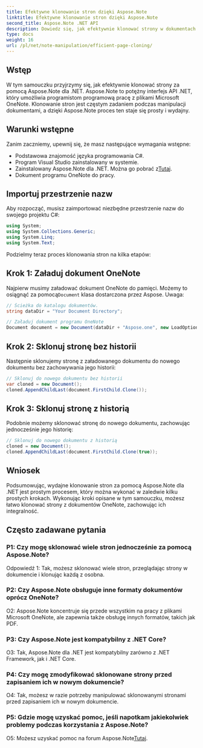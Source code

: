```yaml
---
title: Efektywne klonowanie stron dzięki Aspose.Note
linktitle: Efektywne klonowanie stron dzięki Aspose.Note
second_title: Aspose.Note .NET API
description: Dowiedz się, jak efektywnie klonować strony w dokumentach OneNote przy użyciu Aspose.Note dla .NET. Postępuj zgodnie z naszym samouczkiem krok po kroku, aby ułatwić wdrożenie.
type: docs
weight: 16
url: /pl/net/note-manipulation/efficient-page-cloning/
---
```

## Wstęp

W tym samouczku przyjrzymy się, jak efektywnie klonować strony za pomocą Aspose.Note dla .NET. Aspose.Note to potężny interfejs API .NET, który umożliwia programistom programową pracę z plikami Microsoft OneNote. Klonowanie stron jest częstym zadaniem podczas manipulacji dokumentami, a dzięki Aspose.Note proces ten staje się prosty i wydajny.

## Warunki wstępne

Zanim zaczniemy, upewnij się, że masz następujące wymagania wstępne:

- Podstawowa znajomość języka programowania C#.
- Program Visual Studio zainstalowany w systemie.
-  Zainstalowany Aspose.Note dla .NET. Można go pobrać z[Tutaj](https://releases.aspose.com/note/net/).
- Dokument programu OneNote do pracy.

## Importuj przestrzenie nazw

Aby rozpocząć, musisz zaimportować niezbędne przestrzenie nazw do swojego projektu C#:

```csharp
using System;
using System.Collections.Generic;
using System.Linq;
using System.Text;
```

Podzielmy teraz proces klonowania stron na kilka etapów:

## Krok 1: Załaduj dokument OneNote

 Najpierw musimy załadować dokument OneNote do pamięci. Możemy to osiągnąć za pomocą`Document` klasa dostarczona przez Aspose. Uwaga:

```csharp
// Ścieżka do katalogu dokumentów.
string dataDir = "Your Document Directory";

// Załaduj dokument programu OneNote
Document document = new Document(dataDir + "Aspose.one", new LoadOptions { LoadHistory = true });
```

## Krok 2: Sklonuj stronę bez historii

Następnie sklonujemy stronę z załadowanego dokumentu do nowego dokumentu bez zachowywania jego historii:

```csharp
// Sklonuj do nowego dokumentu bez historii
var cloned = new Document();
cloned.AppendChildLast(document.FirstChild.Clone());
```

## Krok 3: Sklonuj stronę z historią

Podobnie możemy sklonować stronę do nowego dokumentu, zachowując jednocześnie jego historię:

```csharp
// Sklonuj do nowego dokumentu z historią
cloned = new Document();
cloned.AppendChildLast(document.FirstChild.Clone(true));
```

## Wniosek

Podsumowując, wydajne klonowanie stron za pomocą Aspose.Note dla .NET jest prostym procesem, który można wykonać w zaledwie kilku prostych krokach. Wykonując kroki opisane w tym samouczku, możesz łatwo klonować strony z dokumentów OneNote, zachowując ich integralność.

## Często zadawane pytania

### P1: Czy mogę sklonować wiele stron jednocześnie za pomocą Aspose.Note?

Odpowiedź 1: Tak, możesz sklonować wiele stron, przeglądając strony w dokumencie i klonując każdą z osobna.

### P2: Czy Aspose.Note obsługuje inne formaty dokumentów oprócz OneNote?

O2: Aspose.Note koncentruje się przede wszystkim na pracy z plikami Microsoft OneNote, ale zapewnia także obsługę innych formatów, takich jak PDF.

### P3: Czy Aspose.Note jest kompatybilny z .NET Core?

O3: Tak, Aspose.Note dla .NET jest kompatybilny zarówno z .NET Framework, jak i .NET Core.

### P4: Czy mogę zmodyfikować sklonowane strony przed zapisaniem ich w nowym dokumencie?

O4: Tak, możesz w razie potrzeby manipulować sklonowanymi stronami przed zapisaniem ich w nowym dokumencie.

### P5: Gdzie mogę uzyskać pomoc, jeśli napotkam jakiekolwiek problemy podczas korzystania z Aspose.Note?

 O5: Możesz uzyskać pomoc na forum Aspose.Note[Tutaj](https://forum.aspose.com/c/note/28).